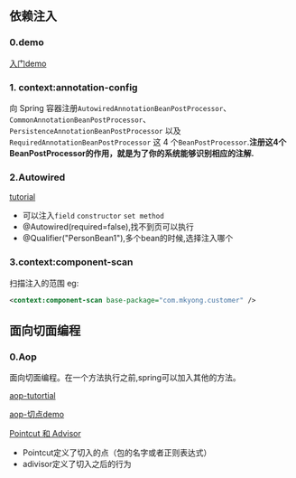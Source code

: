 ## 依赖注入
### 0.demo
[入门demo](http://www.mkyong.com/tutorials/spring-tutorials/)

### 1. context:annotation-config
向 Spring 容器注册`AutowiredAnnotationBeanPostProcessor`、`CommonAnnotationBeanPostProcessor`、`PersistenceAnnotationBeanPostProcessor` 以及 `RequiredAnnotationBeanPostProcessor` 这 4 个`BeanPostProcessor`.**注册这4个 BeanPostProcessor的作用，就是为了你的系统能够识别相应的注解.**

### 2.Autowired
[tutorial](https://www.mkyong.com/spring/spring-auto-wiring-beans-with-autowired-annotation/)
- 可以注入`field` `constructor` `set method`
- @Autowired(required=false),找不到页可以执行
- @Qualifier("PersonBean1"),多个bean的时候,选择注入哪个

### 3.context:component-scan
扫描注入的范围
eg:
```xml
<context:component-scan base-package="com.mkyong.customer" />
```
## 面向切面编程
### 0.Aop
面向切面编程。在一个方法执行之前,spring可以加入其他的方法。

[aop-tutortial](https://www.mkyong.com/spring/spring-aop-examples-advice/)

[aop-切点demo](http://www.mkyong.com/spring3/spring-aop-aspectj-annotation-example/)

[Pointcut 和 Advisor](https://www.mkyong.com/spring/spring-aop-example-pointcut-advisor/)

- Pointcut定义了切入的点（包的名字或者正则表达式）
- adivisor定义了切入之后的行为
